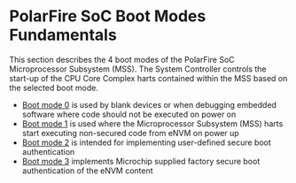 # PolarFire SoC Boot Modes Fundamentals

This section describes the 4 boot modes of the PolarFire SoC Microprocessor Subsystem (MSS). The System Controller controls the start-up of the CPU Core Complex harts contained within the MSS based on the selected boot mode.

- [Boot mode 0](./boot-mode-0/boot-mode-0-fundamentals.md) is used by blank devices or when debugging embedded software where code should not be executed on power on
- [Boot mode 1](./boot-mode-1/boot-mode-1-fundamentals.md) is used where the Microprocessor Subsystem (MSS) harts start executing non-secured code from eNVM on power up
- [Boot mode 2](./boot-mode-2/boot-mode-2-fundamentals.md) is intended for implementing user-defined secure boot authentication
- [Boot mode 3](./boot-mode-3/boot-mode-3-fundamentals.md) implements Microchip supplied factory secure boot authentication of the eNVM content
